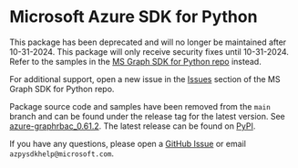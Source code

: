 # Microsoft Azure SDK for Python

This package has been deprecated and will no longer be maintained after 10-31-2024. This package will only receive security fixes until 10-31-2024. Refer to the samples in the [MS Graph SDK for Python repo](https://github.com/microsoftgraph/msgraph-sdk-python) instead.

For additional support, open a new issue in the [Issues](https://github.com/microsoftgraph/msgraph-sdk-python/issues) section of the MS Graph SDK for Python repo.

Package source code and samples have been removed from the `main` branch and can be found under the release tag for the latest version. See [azure-graphrbac_0.61.2](https://github.com/Azure/azure-sdk-for-python/tree/azure-graphrbac_0.61.2/sdk/graphrbac/azure-graphrbac). The latest release can be found on [PyPI](https://pypi.org/project/azure-graphrbac/).

If you have any questions, please open a [GitHub Issue](https://github.com/Azure/azure-sdk-for-python/issues) or email `azpysdkhelp@microsoft.com`.